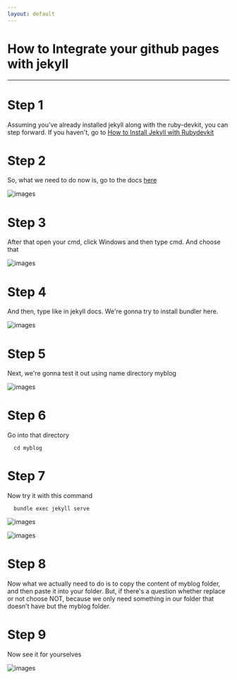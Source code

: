 ```yaml
---
layout: default
---
```


# How to Integrate your github pages with jekyll
----

# Step 1
Assuming you've already installed jekyll along with the ruby-devkit, you can step forward. If you haven't, go to [How to Install Jekyll with Rubydevkit](tutorials/Install-Jekyll.html)

# Step 2
So, what we need to do now is, go to the docs [here](https://jekyllrb.com/docs/)

![images](https://raw.githubusercontent.com/farz-hkh/extra182/master/assets/images/je.PNG)

# Step 3
After that open your cmd, click Windows and then type cmd. And choose that

![images](https://raw.githubusercontent.com/farz-hkh/extra182/master/assets/images/er.PNG)

# Step 4
And then, type like in jekyll docs. We're gonna try to install bundler here.

![images](https://raw.githubusercontent.com/farz-hkh/extra182/master/assets/images/je2.PNG)

# Step 5
Next, we're gonna test it out using name directory myblog

![images](https://raw.githubusercontent.com/farz-hkh/extra182/master/assets/images/je3.PNG)

# Step 6
Go into that directory

```
  cd myblog
```

# Step 7
Now try it with this command

```
  bundle exec jekyll serve
```

![images](https://raw.githubusercontent.com/farz-hkh/extra182/master/assets/images/je3.PNG)


![images](https://raw.githubusercontent.com/farz-hkh/extra182/master/assets/images/r21.png)
# Step 8
Now what we actually need to do is to copy the content of myblog folder, and then paste it into your folder. But, if there's a question whether replace or not choose NOT, because we only need something in our folder that doesn't have but the myblog folder.

# Step 9
Now see it for yourselves

![images](https://raw.githubusercontent.com/farz-hkh/extra182/master/assets/images/hacker.png)
